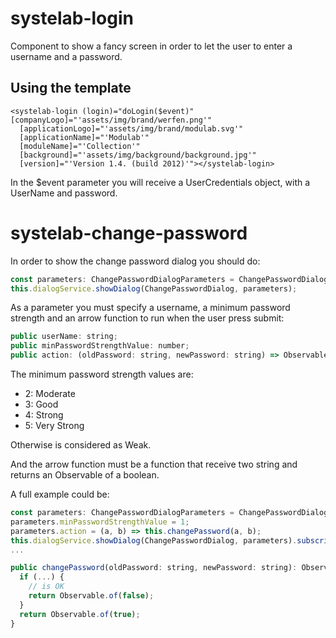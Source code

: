 # systelab-login

Component to show a fancy screen in order to let the user to enter a username and a password.

## Using the template

```
<systelab-login (login)="doLogin($event)" [companyLogo]="'assets/img/brand/werfen.png'"
  [applicationLogo]="'assets/img/brand/modulab.svg'"
  [applicationName]="'Modulab'"
  [moduleName]="'Collection'"
  [background]="'assets/img/background/background.jpg'"
  [version]="'Version 1.4. (build 2012)'"></systelab-login>
```

In the $event parameter you will receive a UserCredentials object, with a UserName and password.

# systelab-change-password

In order to show the change password dialog you should do:

```javascript
const parameters: ChangePasswordDialogParameters = ChangePasswordDialog.getParameters();
this.dialogService.showDialog(ChangePasswordDialog, parameters);
```

As a parameter you must specify a username, a minimum password strength and an arrow function to run when the user press submit:

```javascript
public userName: string;
public minPasswordStrengthValue: number;
public action: (oldPassword: string, newPassword: string) => Observable<boolean>;
```

The minimum password strength values are:

- 2: Moderate
- 3: Good
- 4: Strong
- 5: Very Strong

Otherwise is considered as Weak.

And the arrow function must be a function that receive two string and returns an Observable of a boolean.

A full example could be:

```javascript
const parameters: ChangePasswordDialogParameters = ChangePasswordDialog.getParameters();
parameters.minPasswordStrengthValue = 1;
parameters.action = (a, b) => this.changePassword(a, b);
this.dialogService.showDialog(ChangePasswordDialog, parameters).subscribe();
...

public changePassword(oldPassword: string, newPassword: string): Observable<boolean> {
  if (...) {
    // is OK
    return Observable.of(false);
  }
  return Observable.of(true);
}
```
